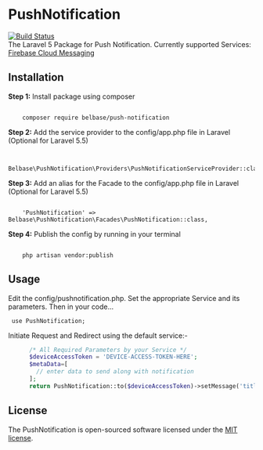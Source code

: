 # PushNotification
[![Build Status](https://travis-ci.org/belbase/push-notification.svg?branch=0.1)](https://travis-ci.org/belbase/push-notification)
<br/>
The Laravel 5 Package for Push Notification. Currently supported Services: <a href="https://firebase.google.com/">Firebase Cloud Messaging</a>

<h2>Installation</h2>
<b>Step 1:</b> Install package using composer
<pre><code>
    composer require belbase/push-notification
</pre></code>

<b>Step 2:</b> Add the service provider to the config/app.php file in Laravel (Optional for Laravel 5.5)
<pre><code>
    Belbase\PushNotification\Providers\PushNotificationServiceProvider::class,
</pre></code>

<b>Step 3:</b> Add an alias for the Facade to the config/app.php file in Laravel (Optional for Laravel 5.5)
<pre><code>
    'PushNotification' => Belbase\PushNotification\Facades\PushNotification::class,
</pre></code>

<b>Step 4:</b> Publish the config by running in your terminal
<pre><code>
    php artisan vendor:publish
</pre></code>

<h2>Usage</h2>

Edit the config/pushnotification.php. Set the appropriate Service and its parameters. Then in your code... <br>
<pre><code> use PushNotification;  </code></pre>
Initiate Request and Redirect using the default service:-
```php 
      /* All Required Parameters by your Service */
      $deviceAccessToken = 'DEVICE-ACCESS-TOKEN-HERE';
      $metaData=[
        // enter data to send along with notification
      ];
      return PushNotification::to($deviceAccessToken)->setMessage('title','body',$metaData)->sendMessage();
```

## License

The PushNotification is open-sourced software licensed under the [MIT license](https://opensource.org/licenses/MIT).
